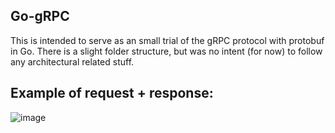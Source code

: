 ## Go-gRPC

This is intended to serve as an small trial of the gRPC protocol with protobuf in Go.
There is a slight folder structure, but was no intent (for now) to follow any architectural related stuff.


## Example of request + response:
![image](https://github.com/nicolas-costa/go-grpc/assets/60337967/ffd296f8-fff8-4d4a-9e69-45519511c7a2)

